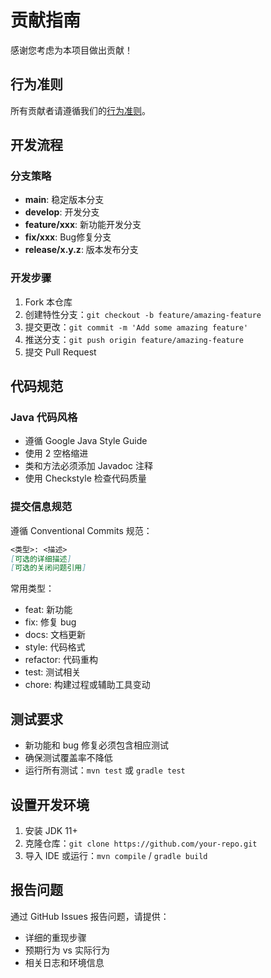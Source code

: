 # 贡献指南

感谢您考虑为本项目做出贡献！

## 行为准则

所有贡献者请遵循我们的[行为准则](CODE_OF_CONDUCT.md)。

## 开发流程

### 分支策略

- **main**: 稳定版本分支
- **develop**: 开发分支
- **feature/xxx**: 新功能开发分支
- **fix/xxx**: Bug修复分支
- **release/x.y.z**: 版本发布分支

### 开发步骤

1. Fork 本仓库
2. 创建特性分支：`git checkout -b feature/amazing-feature`
3. 提交更改：`git commit -m 'Add some amazing feature'`
4. 推送分支：`git push origin feature/amazing-feature`
5. 提交 Pull Request

## 代码规范

### Java 代码风格

- 遵循 Google Java Style Guide
- 使用 2 空格缩进
- 类和方法必须添加 Javadoc 注释
- 使用 Checkstyle 检查代码质量

### 提交信息规范

遵循 Conventional Commits 规范：

  ```markdown
  <类型>: <描述>
  [可选的详细描述]
  [可选的关闭问题引用]
  ```

常用类型：
- feat: 新功能
- fix: 修复 bug
- docs: 文档更新
- style: 代码格式
- refactor: 代码重构
- test: 测试相关
- chore: 构建过程或辅助工具变动

## 测试要求

- 新功能和 bug 修复必须包含相应测试
- 确保测试覆盖率不降低
- 运行所有测试：`mvn test` 或 `gradle test`

## 设置开发环境

1. 安装 JDK 11+
2. 克隆仓库：`git clone https://github.com/your-repo.git`
3. 导入 IDE 或运行：`mvn compile` / `gradle build`

## 报告问题

通过 GitHub Issues 报告问题，请提供：
- 详细的重现步骤
- 预期行为 vs 实际行为
- 相关日志和环境信息
